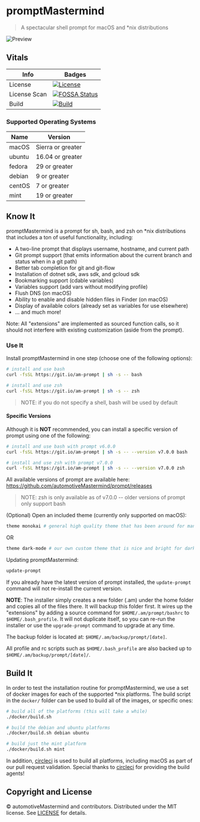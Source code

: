 # promptMastermind

> A spectacular shell prompt for macOS and *nix distributions

![Preview][preview-image]

## Vitals

Info          | Badges
--------------|-------------------------------------
License       | [![License][license-image]][license-uri]
License Scan  | [![FOSSA Status][fossa-image]][fossa-uri]
Build         | [![Build][build-image]][build-uri]

### Supported Operating Systems

Name   | Version
-------|------------------
macOS  | Sierra or greater
ubuntu | 16.04 or greater
fedora | 29 or greater
debian | 9 or greater
centOS | 7 or greater
mint   | 19 or greater

## Know It

promptMastermind is a prompt for sh, bash, and zsh on *nix distributions that includes a ton of useful functionality,
including:

* A two-line prompt that displays username, hostname, and current path
* Git prompt support (that emits information about the current branch and status when in a git path)
* Better tab completion for git and git-flow
* Installation of dotnet sdk, aws sdk, and gcloud sdk
* Bookmarking support (cdable variables)
* Variables support (add vars without modifying profile)
* Flush DNS (on macOS)
* Ability to enable and disable hidden files in Finder (on macOS)
* Display of available colors (already set as variables for use elsewhere)
* ... and much more!

Note: All "extensions" are implemented as sourced function calls, so it should not interfere with existing
customization (aside from the prompt).

### Use It

Install promptMastermind in one step (choose one of the following options):

``` sh
# install and use bash
curl -fsSL https://git.io/am-prompt | sh -s -- bash

# install and use zsh
curl -fsSL https://git.io/am-prompt | sh -s -- zsh
```

> NOTE: if you do not specify a shell, bash will be used by default

#### Specific Versions

Although it is **NOT** recommended, you can install a specific version of prompt using one of the following:

``` sh
# install and use bash with prompt v6.0.0
curl -fsSL https://git.io/am-prompt | sh -s -- --version v7.0.0 bash

# install and use zsh with prompt v7.0.0
curl -fsSL https://git.io/am-prompt | sh -s -- --version v7.0.0 zsh
```

All available versions of prompt are available here: https://github.com/automotiveMastermind/prompt/releases

> NOTE: zsh is only available as of v7.0.0 -- older versions of prompt only support bash

(Optional) Open an included theme (currently only supported on macOS):

``` sh
theme monokai # general high quality theme that has been around for many years
```

OR

```sh
theme dark-mode # our own custom theme that is nice and bright for dark mode on macOS
```

Updating promptMastermind:

``` sh
update-prompt
```

If you already have the latest version of prompt installed, the `update-prompt` command will not re-install the
current version.

**NOTE**: The installer simply creates a new folder (.am) under the home folder and copies all of the files
there. It will backup this folder first. It wires up the "extensions" by adding a source command for
`$HOME/.am/prompt/bashrc` to `$HOME/.bash_profile`. It will not duplicate itself, so you can re-run the
installer or use the `upgrade-prompt` command to upgrade at any time.

The backup folder is located at: `$HOME/.am/backup/prompt/[date]`.

All profile and rc scripts such as `$HOME/.bash_profile` are also backed up to `$HOME/.am/backup/prompt/[date]/`.

## Build It

In order to test the installation routine for promptMastermind, we use a set of docker images for each of the supported
*nix platforms. The build script in the `docker/` folder can be used to build all of the images, or specific ones:

```sh
# build all of the platforms (this will take a while)
./docker/build.sh

# build the debian and ubuntu platforms
./docker/build.sh debian ubuntu

# build just the mint platform
./docker/build.sh mint
```

In addition, [circleci][circleci-uri] is used to build all platforms, including macOS as part of our pull request
validation. Special thanks to [circleci][circleci-uri] for providing the build agents!

## Copyright and License

&copy; automotiveMastermind and contributors. Distributed under the MIT license. See [LICENSE][license-uri] for details.

[license-image]: https://img.shields.io/badge/license-MIT-blue.svg
[license-uri]: LICENSE

[build-image]: https://circleci.com/gh/automotiveMastermind/prompt.svg?style=svg
[build-uri]: https://circleci.com/gh/automotiveMastermind/prompt
[circleci-uri]: https://circleci.com

[preview-image]: https://user-images.githubusercontent.com/1803684/60201230-a8241300-97fc-11e9-8cb6-613cd31d914f.png

[fossa-image]: https://app.fossa.com/api/projects/custom%2B12139%2Fgit%40github.com%3AautomotiveMastermind%2Fprompt.git.svg?type=shield
[fossa-uri]: https://app.fossa.com/projects/custom%2B12139%2Fgit%40github.com%3AautomotiveMastermind%2Fprompt.git?ref=badge_shield
